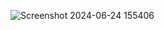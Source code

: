 ![Screenshot 2024-06-24 155406](https://github.com/Z-Akdim/Swifty-companion_42/assets/77291382/5c14cc11-9d1b-42fd-8c56-c5a20bc8fff3)
